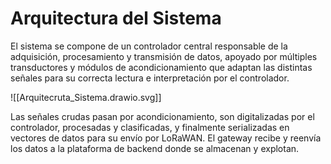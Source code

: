 # Arquitectura del Sistema

El sistema se compone de un controlador central responsable de la adquisición, procesamiento y transmisión de datos, apoyado por múltiples transductores y módulos de acondicionamiento que adaptan las distintas señales para su correcta lectura e interpretación por el controlador.

![[Arquitecruta_Sistema.drawio.svg]]

Las señales crudas pasan por acondicionamiento, son digitalizadas por el controlador, procesadas y clasificadas, y finalmente serializadas en vectores de datos para su envío por LoRaWAN. El gateway recibe y reenvía los datos a la plataforma de backend donde se almacenan y explotan.
